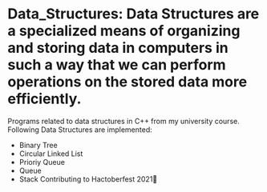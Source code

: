 # Data_Structures: Data Structures are a specialized means of organizing and storing data in computers in such a way that we can perform operations on the stored data more efficiently.
Programs related to data structures in C++ from my university course.
 Following Data Structures are implemented:
* Binary Tree
* Circular Linked List 
* Prioriy Queue
* Queue
* Stack
Contributing to Hactoberfest 2021🖤
